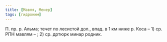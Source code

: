 ```yaml
---
title: [Мавля, Менер]
tags: [гидроним]
---
```


П. пр. р. Альма; течет по лесистой дол., впад. в 1 км ниже р. Коса – 1) ср. РПН
мавлям – ; 2) ср. дртюрк минар родник.
